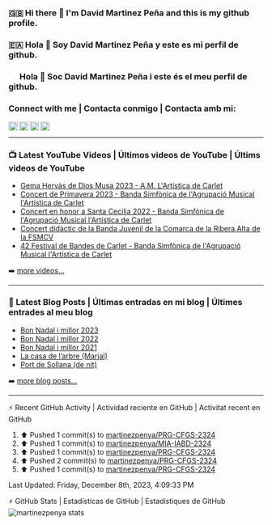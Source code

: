 ### 🇬🇧 Hi there 👋 I'm David Martinez Peña and this is my github profile.
### 🇪🇦 Hola 👋 Soy David Martinez Peña y este es mi perfil de github.
### <img width="18" height="12" src="https://upload.wikimedia.org/wikipedia/commons/thumb/5/56/Senyera_Valenciana_simplificada_2x3.svg/1280px-Senyera_Valenciana_simplificada_2x3.svg.png" /> Hola 👋 Soc David Martinez Peña i este és el meu perfil de github.

<!--
**martinezpenya/martinezpenya** is a ✨ _special_ ✨ repository because its `README.md` (this file) appears on your GitHub profile.

Here are some ideas to get you started:

- 🔭 I’m currently working on ...
- 🌱 I’m currently learning ...
- 👯 I’m looking to collaborate on ...
- 🤔 I’m looking for help with ...
- 💬 Ask me about ...
- 📫 How to reach me: ...
- 😄 Pronouns: ...
- ⚡ Fun fact: ...
-->

### Connect with me | Contacta conmigo | Contacta amb mi:


[<img align="left" height="18px" alt="web.martinezpenya.es" src="https://img.shields.io/uptimerobot/status/m786156750-95228b3f1a1504c055475152?label=blog&style=plastic" />][website]
[<img align="left" height="18px" alt="martinezpenya | YouTube" src="https://img.shields.io/youtube/channel/views/UCSwQGd8SkZMoq_9_HHsQcyA?style=plastic&label=youtube" />][youtube]
[<img align="left" height="18px" alt="martinezpenya | Twitter" src="https://img.shields.io/twitter/follow/martinezpenya?style=plastic&label=twitter" />][twitter]
[<img align="left" height="18px" alt="martinezpenya | LinkedIn" src="https://img.shields.io/badge/LinkedIn-0077B5?style=for-the-badge&logo=linkedin&logoColor=white&style=plastic" />][linkedin]
<br />

---

### 📺 Latest YouTube Videos | Últimos videos de YouTube | Últims videos de YouTube

<!-- YOUTUBE:START -->
- [Gema Hervàs de Dios Musa 2023 - A.M. L&#39;Artística de Carlet](https://www.youtube.com/watch?v=DmKR9k1BdR0)
- [Concert de Primavera 2023 - Banda Simfònica de l&#39;Agrupació Musical l&#39;Artística de Carlet](https://www.youtube.com/watch?v=0euBFN6ua8Q)
- [Concert en honor a Santa Cecilia 2022 - Banda Simfònica de l&#39;Agrupació Musical l&#39;Artística de Carlet](https://www.youtube.com/watch?v=8A1ALfNC8pI)
- [Concert didàctic de la Banda Juvenil de la Comarca de la Ribera Alta de la FSMCV](https://www.youtube.com/watch?v=PDvusy2BoRE)
- [42 Festival de Bandes de Carlet - Banda Simfònica de l&#39;Agrupació Musical l&#39;Artística de Carlet](https://www.youtube.com/watch?v=MNxhWKuHeCE)
<!-- YOUTUBE:END -->

➡️ [more videos...][youtube]

---

### 📕 Latest Blog Posts | Últimas entradas en mi blog | Últimes entrades al meu blog
<!-- BLOG-POST-LIST:START -->
- [Bon Nadal i millor 2023](https://web.martinezpenya.es/2022/12/bon-nadal-i-millor-2023/)
- [Bon Nadal i millor 2022](https://web.martinezpenya.es/2021/12/bon-nadal-i-millor-2022/)
- [Bon Nadal i millor 2021](https://web.martinezpenya.es/2020/12/bon-nadal-i-millor-2021/)
- [La casa de l’arbre &lpar;Marjal&rpar;](https://web.martinezpenya.es/2020/07/la-casa-de-larbre-marjal/)
- [Port de Sollana &lpar;de nit&rpar;](https://web.martinezpenya.es/2020/07/port-de-sollana-de-nit/)
<!-- BLOG-POST-LIST:END -->

➡️ [more blog posts...][blog]

---


:zap: Recent GitHub Activity | Actividad reciente en GitHub | Activitat recent en GitHub
<!--START_SECTION:activity-->
<!--END_SECTION:activity-->
<!--RECENT_ACTIVITY:start-->
1. ⬆️ Pushed 1 commit(s) to [martinezpenya/PRG-CFGS-2324](https://github.com/martinezpenya/PRG-CFGS-2324)<br>
2. ⬆️ Pushed 1 commit(s) to [martinezpenya/MIA-IABD-2324](https://github.com/martinezpenya/MIA-IABD-2324)<br>
3. ⬆️ Pushed 1 commit(s) to [martinezpenya/PRG-CFGS-2324](https://github.com/martinezpenya/PRG-CFGS-2324)<br>
4. ⬆️ Pushed 2 commit(s) to [martinezpenya/PRG-CFGS-2324](https://github.com/martinezpenya/PRG-CFGS-2324)<br>
5. ⬆️ Pushed 1 commit(s) to [martinezpenya/PRG-CFGS-2324](https://github.com/martinezpenya/PRG-CFGS-2324)<br>
<!--RECENT_ACTIVITY:end-->
<!--RECENT_ACTIVITY:last_update-->
Last Updated: Friday, December 8th, 2023, 4:09:33 PM
<!--RECENT_ACTIVITY:last_update_end-->

:zap: GitHub Stats | Estadísticas de GitHub | Estadístiques de GitHub
<img align="left" alt="martinezpenya stats" src="http://github-readme-stats-martinezpenya.vercel.app/api?username=martinezpenya&show_icons=true&hide_border=true&theme=dark" />

[website]: https://www.martinezpenya.es
[blog]: http://web.martinezpenya.es
[twitter]: https://twitter.com/martinezpenya
[youtube]: https://youtube.com/davidmartinezpenya
[linkedin]: https://linkedin.com/in/martinezpenya
